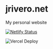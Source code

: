 # jrivero.net

My personal website

[![Netlify Status](https://api.netlify.com/api/v1/badges/7b60be38-5a7c-4e67-88ed-938daa0b14ba/deploy-status)](https://app.netlify.com/sites/jrivero/deploys)

![Vercel Deploy](https://therealsujitk-vercel-badge.vercel.app/?app=jrivero-net)
